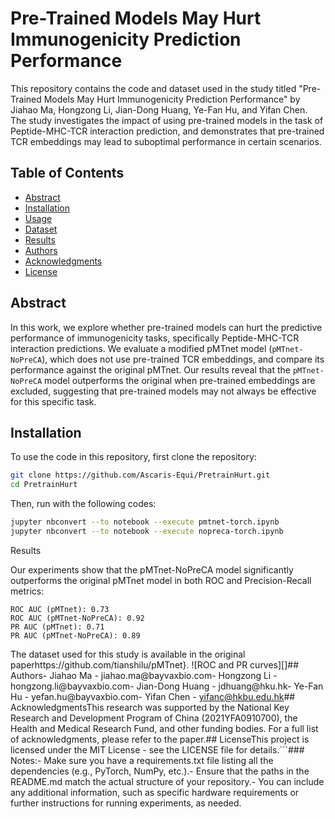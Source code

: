 # Pre-Trained Models May Hurt Immunogenicity Prediction Performance

This repository contains the code and dataset used in the study titled "Pre-Trained Models May Hurt Immunogenicity Prediction Performance" by Jiahao Ma, Hongzong Li, Jian-Dong Huang, Ye-Fan Hu, and Yifan Chen. The study investigates the impact of using pre-trained models in the task of Peptide-MHC-TCR interaction prediction, and demonstrates that pre-trained TCR embeddings may lead to suboptimal performance in certain scenarios.

## Table of Contents

- [Abstract](#abstract)
- [Installation](#installation)
- [Usage](#usage)
- [Dataset](#dataset)
- [Results](#results)
- [Authors](#authors)
- [Acknowledgments](#acknowledgments)
- [License](#license)

## Abstract

In this work, we explore whether pre-trained models can hurt the predictive performance of immunogenicity tasks, specifically Peptide-MHC-TCR interaction predictions. We evaluate a modified pMTnet model (`pMTnet-NoPreCA`), which does not use pre-trained TCR embeddings, and compare its performance against the original pMTnet. Our results reveal that the `pMTnet-NoPreCA` model outperforms the original when pre-trained embeddings are excluded, suggesting that pre-trained models may not always be effective for this specific task.

## Installation

To use the code in this repository, first clone the repository:

```bash
git clone https://github.com/Ascaris-Equi/PretrainHurt.git
cd PretrainHurt
```
Then, run with the following codes:
```bash
jupyter nbconvert --to notebook --execute pmtnet-torch.ipynb
jupyter nbconvert --to notebook --execute nopreca-torch.ipynb
```
Results

Our experiments show that the pMTnet-NoPreCA model significantly outperforms the original pMTnet model in both ROC and Precision-Recall metrics:

    ROC AUC (pMTnet): 0.73
    ROC AUC (pMTnet-NoPreCA): 0.92
    PR AUC (pMTnet): 0.71
    PR AUC (pMTnet-NoPreCA): 0.89

The dataset used for this study is available in the original paperhttps://github.com/tianshilu/pMTnet}.
![ROC and PR curves][]## Authors- Jiahao Ma - jiahao.ma@bayvaxbio.com- Hongzong Li - hongzong.li@bayvaxbio.com- Jian-Dong Huang - jdhuang@hku.hk- Ye-Fan Hu - yefan.hu@bayvaxbio.com- Yifan Chen - yifanc@hkbu.edu.hk## AcknowledgmentsThis research was supported by the National Key Research and Development Program of China (2021YFA0910700), the Health and Medical Research Fund, and other funding bodies. For a full list of acknowledgments, please refer to the paper.## LicenseThis project is licensed under the MIT License - see the LICENSE file for details.```### Notes:- Make sure you have a requirements.txt file listing all the dependencies (e.g., PyTorch, NumPy, etc.).- Ensure that the paths in the README.md match the actual structure of your repository.- You can include any additional information, such as specific hardware requirements or further instructions for running experiments, as needed.
